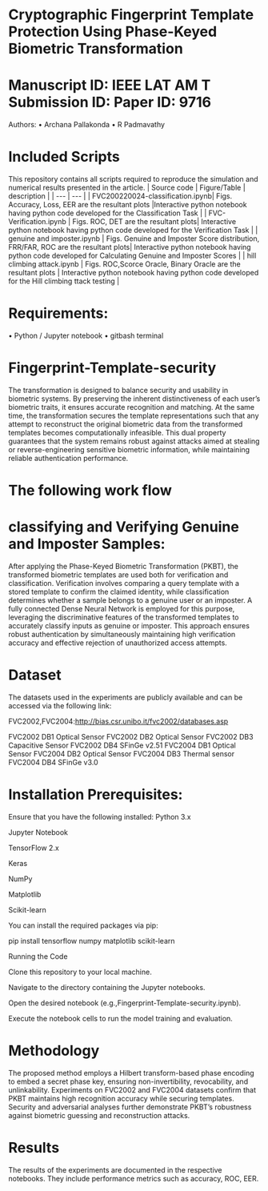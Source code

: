 # Cryptographic Fingerprint Template Protection Using Phase-Keyed Biometric Transformation
# Manuscript ID: IEEE LAT AM T Submission ID: Paper ID: 9716

Authors:
• Archana Pallakonda
• R Padmavathy

# Included Scripts
This repository contains all scripts required to reproduce the simulation and numerical results presented in the article.
| Source code | Figure/Table | description |
| --- | --- |
| FVC200220024-classification.ipynb| Figs. Accuracy, Loss, EER are the resultant plots |Interactive python notebook having python code developed for the Classification Task |
| FVC-Verification.ipynb | Figs. ROC, DET are the resultant plots| Interactive python notebook having python code developed for the Verification Task |
| genuine and imposter.ipynb | Figs. Genuine and Imposter Score distribution, FRR/FAR, ROC are the resultant plots| Interactive python notebook having python code developed for Calculating Genuine and Imposter Scores |
| hill climbing attack.ipynb | Figs. ROC,Scorce Oracle, Binary Oracle are the resultant plots | Interactive python notebook having python code developed for the Hill climbing ttack testing  |


# Requirements:
• Python / Jupyter notebook
• gitbash terminal

# Fingerprint-Template-security

The transformation is designed to balance security and usability in biometric systems. By preserving the inherent distinctiveness of each user’s biometric traits, it ensures accurate recognition and matching. At the same time, the transformation secures the template representations such that any attempt to reconstruct the original biometric data from the transformed templates becomes computationally infeasible. This dual property guarantees that the system remains robust against attacks aimed at stealing or reverse-engineering sensitive biometric information, while maintaining reliable authentication performance.

# The following work flow 

# classifying and Verifying Genuine and Imposter Samples:

After applying the Phase-Keyed Biometric Transformation (PKBT), the transformed biometric templates are used both for verification and classification. Verification involves comparing a query template with a stored template to confirm the claimed identity, while classification determines whether a sample belongs to a genuine user or an imposter. A fully connected Dense Neural Network is employed for this purpose, leveraging the discriminative features of the transformed templates to accurately classify inputs as genuine or imposter. This approach ensures robust authentication by simultaneously maintaining high verification accuracy and effective rejection of unauthorized access attempts.

# Dataset

The datasets used in the experiments are publicly available and can be accessed via the following link:

FVC2002,FVC2004:http://bias.csr.unibo.it/fvc2002/databases.asp

FVC2002 DB1 Optical Sensor 
FVC2002 DB2 Optical Sensor 
FVC2002 DB3 Capacitive Sensor 
FVC2002 DB4 SFinGe v2.51 
FVC2004 DB1 Optical Sensor 
FVC2004 DB2 Optical Sensor 
FVC2004 DB3 Thermal sensor 
FVC2004 DB4 SFinGe v3.0 

# Installation Prerequisites:

Ensure that you have the following installed:
Python 3.x

Jupyter Notebook

TensorFlow 2.x

Keras

NumPy

Matplotlib

Scikit-learn

You can install the required packages via pip:

pip install tensorflow numpy matplotlib scikit-learn

Running the Code

Clone this repository to your local machine.

Navigate to the directory containing the Jupyter notebooks.

Open the desired notebook (e.g.,Fingerprint-Template-security.ipynb).

Execute the notebook cells to run the model training and evaluation.

# Methodology

The proposed method employs a Hilbert transform-based phase encoding to embed a secret phase key, ensuring non-invertibility, revocability, and unlinkability.
Experiments on FVC2002 and FVC2004 datasets confirm that PKBT maintains high recognition accuracy while securing templates.
Security and adversarial analyses further demonstrate PKBT’s robustness against biometric guessing and reconstruction attacks.

# Results

The results of the experiments are documented in the respective notebooks. They include performance metrics such as accuracy, ROC, EER. 

